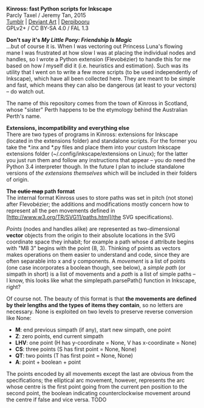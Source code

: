 **Kinross: fast Python scripts for Inkscape**  
Parcly Taxel / Jeremy Tan, 2015  
[Tumblr](http://parclytaxel.tumblr.com) | [Deviant Art](https://parclytaxel.deviantart.com) | [Derpibooru](https://derpiboo.ru/profiles/51c64a35a4c72ddce400081e)  
GPLv2+ / CC BY-SA 4.0 / FAL 1.3

**Don't say it's _My Little Pony: Friendship Is Magic_**  
…but of course it is. When I was vectoring out Princess Luna's flowing mane I was frustrated at how slow I was at placing the individual nodes and handles, so I wrote a Python extension (Flevobézier) to handle this for me based on how *I* myself did it (i.e. heuristics and estimation). Such was its utility that I went on to write a few more scripts (to be used independently of Inkscape), which have all been collected here. They are meant to be simple and fast, which means they can also be dangerous (at least to your vectors) – do watch out.

The name of this repository comes from the town of Kinross in Scotland, whose "sister" Perth happens to be the etymology behind the Australian Perth's name.

**Extensions, incompatibility and everything else**  
There are two types of programs in Kinross: extensions for Inkscape (located in the extensions folder) and standalone scripts. For the former you take the \*.inx and \*.py files and place them into your custom Inkscape extensions folder (~/.config/inkscape/extensions on Linux); for the latter you just run them and follow any instructions that appear &ndash; you do need the Python 3.4 interpreter though. In the future I plan to include standalone versions of *the extensions themselves* which will be included in their folders of origin.

**The ~~cutie map~~ path format**  
The internal format Kinross uses to store paths was set in pitch (not stone) after Flevobézier; the additions and modifications mostly concern how to represent all the pen movements defined in [http://www.w3.org/TR/SVG11/paths.html](the SVG specifications).

*Points* (nodes and handles alike) are represented as two-dimensional **vector** objects from the origin to their absolute locations in the SVG coordinate space they inhabit; for example a path whose d attribute begins with "M8 3" begins with the point (8, 3). Thinking of points as vectors makes operations on them easier to understand and code, since they are often separable into x and y components. A *movement* is a list of points (one case incorporates a boolean though, see below), a *simple path* (or simpath in short) is a list of movements and a *path* is a list of simple paths – I know, this looks like what the simplepath.parsePath() function in Inkscape, right?

Of course not. The beauty of this format is that **the movements are defined by their lengths and the types of items they contain**, so no letters are necessary. None is exploited on two levels to preserve reverse conversion like None:
* **M**: end previous simpath (if any), start new simpath, one point
* **Z**: zero points, end current simpath
* **LHV**: one point (H has y-coordinate = None, V has x-coordinate = None)
* **CS**: three points (S has first point = None, None)
* **QT**: two points (T has first point = None, None)
* **A**: point + boolean + point

The points encoded by all movements except the last are obvious from the specifications; the elliptical arc movement, however, represents the arc whose centre is the first point going from the current pen position to the second point, the boolean indicating counterclockwise movement around the centre if false and vice versa. TODO

